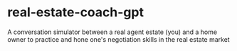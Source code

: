 # real-estate-coach-gpt
A conversation simulator between a real agent estate (you) and a home owner to practice and hone one's negotiation skills in the real estate market
